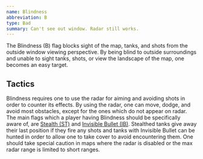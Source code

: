 ```yaml
---
name: Blindness
abbreviation: B
type: Bad
summary: Can't see out window. Radar still works.
---
```


The Blindness (B) flag blocks sight of the map, tanks, and shots from the outside window viewing perspective. By being blind to outside surroundings and unable to sight tanks, shots, or view the landscape of the map, one becomes an easy target.

## Tactics

Blindness requires one to use the radar for aiming and avoiding shots in order to counter its effects. By using the radar, one can move, dodge, and avoid most obstacles, except for the ones which do not appear on radar. The main flags which a player having Blindness should be specifically aware of, are [Stealth (ST)](../stealth/) and [Invisible Bullet (IB)](../invisible-bullet/). Stealthed tanks give away their last position if they fire any shots and tanks with Invisible Bullet can be hunted in order to allow one to take cover to avoid encountering them. One should take special caution in maps where the radar is disabled or the max radar range is limited to short ranges.
